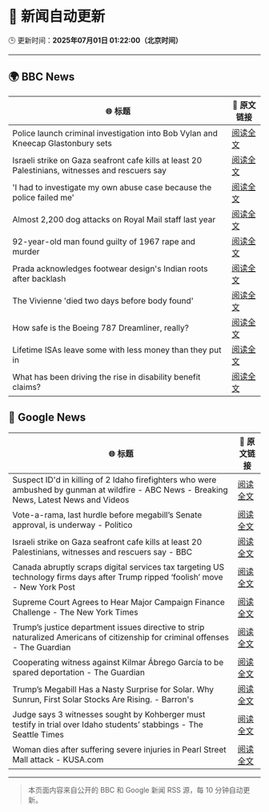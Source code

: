 # 🧠 新闻自动更新

🕒 更新时间：**2025年07月01日 01:22:00（北京时间）**

---

## 🌍 BBC News

| 🌐 标题 | 🔗 原文链接 |
|--------|-------------|
| Police launch criminal investigation into Bob Vylan and Kneecap Glastonbury sets | [阅读全文](https://www.bbc.com/news/articles/cd0vvnl41mno) |
| Israeli strike on Gaza seafront cafe kills at least 20 Palestinians, witnesses and rescuers say | [阅读全文](https://www.bbc.com/news/articles/c62884y1pl5o) |
| 'I had to investigate my own abuse case because the police failed me' | [阅读全文](https://www.bbc.com/news/articles/cj0mzmqvp6zo) |
| Almost 2,200 dog attacks on Royal Mail staff last year | [阅读全文](https://www.bbc.com/news/articles/c5ygp5lv8d6o) |
| 92-year-old man found guilty of 1967 rape and murder | [阅读全文](https://www.bbc.com/news/articles/cgk3jyl5prvo) |
| Prada acknowledges footwear design's Indian roots after backlash | [阅读全文](https://www.bbc.com/news/articles/cj4e24n20wwo) |
| The Vivienne 'died two days before body found' | [阅读全文](https://www.bbc.com/news/articles/c628699znyno) |
| How safe is the Boeing 787 Dreamliner, really? | [阅读全文](https://www.bbc.com/news/articles/cwyq7vgq2e5o) |
| Lifetime ISAs leave some with less money than they put in | [阅读全文](https://www.bbc.com/news/articles/c93kgye03j9o) |
| What has been driving the rise in disability benefit claims? | [阅读全文](https://www.bbc.com/news/articles/cg5zz6pm15lo) |

## 📰 Google News

| 🌐 标题 | 🔗 原文链接 |
|--------|-------------|
| Suspect ID'd in killing of 2 Idaho firefighters who were ambushed by gunman at wildfire - ABC News - Breaking News, Latest News and Videos | [阅读全文](https://news.google.com/rss/articles/CBMirAFBVV95cUxOMmxNaEU4Y01WMC1VR3dzVDlaVmdJQy1TUTFJM2FzeVlZbjdIQXN4U0tZYUxhTGJzdXJDXzNVSWlyT193SkRCeVJSVlpVV2lhQTlobEF3encxenlzOFFJblZSc1RRaGlNSmYwX0g2SjVPUkRiTEhLMVNnc1haWXRBMXNkeExsM2RIVXlMNXdLQzBLRWNoSGZGdnhvNnZrRndwZ01JeDdFdjllX2oy0gGyAUFVX3lxTE5iYVBQOFRRaGh1Ynd0UDNteF8tYzZ0bHB5Y213RFhNLVlFeUNVb05PVFRiazNyY3ppV2hzSl9iYnBXRjdRX2FQVmN0RVZfdEVVWWV5UV9EOEVQLXFYVTdRb1h3ZW5NWG1nRURsWlVIQzhLb0ZuSzFCQThaNFIyMFgwTzZKeERkcjVPa296bzVoQzQ3cExMWVdha25rMzc3VzFGMXU4LVRwZlR5ZmlKNWd5T2c?oc=5) |
| Vote-a-rama, last hurdle before megabill’s Senate approval, is underway - Politico | [阅读全文](https://news.google.com/rss/articles/CBMilwFBVV95cUxNdk5DU0JoQm9ZSXZXR0FkWXVZWmxYRjJZZ2RJUHk3cGkyUjhrLWlSTU51cmVnYXJCZGFsNHNTcm5sOFdmbU5WbS0wLTdoR1dIWTF2SS1RblhyYnZKNmxBOG9CM1hrWFl5ejZ4aTRKem1wX25BWUNpeWl1NTFFcTczQ2ZCN2hDTEFNYnBwYnlIRk9lNHI5a1FN?oc=5) |
| Israeli strike on Gaza seafront cafe kills at least 20 Palestinians, witnesses and rescuers say - BBC | [阅读全文](https://news.google.com/rss/articles/CBMiWkFVX3lxTFA3bHFrYXpycXF5Y0MyUGZOWDlNa1k5eHl5cDEydW9KN0dZZ1dkYktSVHFWTjZLdTBnMTVaclZ4c3ZQVnNnTkMwRDZZOXBDRjMtdEEtaTlhdjl4UdIBX0FVX3lxTE1UT01nZWtkSXBOd3Nia0RqMTZVb05EUWZjWTBjWHZpaWd6bktueWk3ZkZwS1BlUGJaM09HU2lCRG1YWnBxYXVUbm5jUWVwNHFUZFFKRzAyYjM4dHNQYkhj?oc=5) |
| Canada abruptly scraps digital services tax targeting US technology firms days after Trump ripped ‘foolish’ move - New York Post | [阅读全文](https://news.google.com/rss/articles/CBMi0gFBVV95cUxQM0t0RG5Edk9uS1Bpd2VRZTlsVUw0bG9SYzlPcUdvX0o5a2RveVEzXzBmdTc0akdZUHRKUDdWUnRZZjVRZk1kT3BDTDhNXzYwOFVZdTVhMEZRcmhZajhiQjljMXh5SmlUalRSSTBJczZrWU5IYkJjVk5qTHh1V3lzYWNrcTUxTHNweVZrbloyMnVTQW81S0FCMUY4b1BXSkFpWVd2S2lhRE9laEREYmhZZjdXNnJ1S1E0cWlHV3lMdk9Hcm5CZ3BnOEowdmVGbjBVTHc?oc=5) |
| Supreme Court Agrees to Hear Major Campaign Finance Challenge - The New York Times | [阅读全文](https://news.google.com/rss/articles/CBMiigFBVV95cUxNQk5kWG9nUlFvcGJjVVJhdHhiQ2oyWklXMlZJTkIzRGZHNTVMTEdDX2NKVW1ORFFneXFmeDZvSkhCZmxxQkhOV0NzUTFMcGJLZUM1a2dINWY5cjk5QnpRWHhodzk5VTlTeW9TQTJENDJOSFB4RWlLREJuZDBMX2YtSnE5QlF6MHYyM0E?oc=5) |
| Trump’s justice department issues directive to strip naturalized Americans of citizenship for criminal offenses - The Guardian | [阅读全文](https://news.google.com/rss/articles/CBMingFBVV95cUxPZWJYV1VFZGxVQjJxUzc1dVN4cU9LV2Q0ZHl0NDJ4aEZpUW83Y2V2T19MRWFaS2VxOE1jS3V5b1FrSEwyaG5mT2d0QnowendDUUVpUjJFRDd4YWQxbXJyQTdzXy1ZSXRSb0cyM2pBeEQtOUtLU3k1X2V6YVRJRVk0TE9wTzFQX3J1WG9pNU9HcExHYnAyZnd0c0c5b2hvZw?oc=5) |
| Cooperating witness against Kilmar Ábrego García to be spared deportation - The Guardian | [阅读全文](https://news.google.com/rss/articles/CBMikgFBVV95cUxQU2hUWEtCbnpkTFdOLTlLdnU3bC1VWG5UU0VqalF5RXlWZV9EYjg0bGs3WXJBcElqZlV0WFVMSHZ0ckhmVWtaTHAtTHM3SkJlZVB2TmxTSGcyUG93bC1sSkdvWVg1QV9XT2tCMVBHYk9DTmtINTNTUlhaWkRNX3kyWmZsV1RRb21NOFIxSEVRU05Qdw?oc=5) |
| Trump’s Megabill Has a Nasty Surprise for Solar. Why Sunrun, First Solar Stocks Are Rising. - Barron's | [阅读全文](https://news.google.com/rss/articles/CBMijgFBVV95cUxNZGJJSDJWb3dnZDJaN1lNT1ZFTXBoN1pKb011VEkxMVJzdUVFTUM5RUZJSHZESWNhX2dKUGdLTXlSelpqZC1TLWFWWG9wdWc2YzROeWhaR1g4RzZBelFETUhremNTZ0RpeTE5MlZ4ek9YRklYT3Z1QVlPRGRKVDY4ZDA1Zk4yWUJpMXRjSGlB?oc=5) |
| Judge says 3 witnesses sought by Kohberger must testify in trial over Idaho students’ stabbings - The Seattle Times | [阅读全文](https://news.google.com/rss/articles/CBMiugFBVV95cUxQUnR5MVR4d2RqVVV4cmlaUXFVRjRrWl9vLUpjZHFBSHNVdk1iYUZqc1NXem1jUHpTdVh1R1lndlZNR1NjbWtHTC1fZktBWUVHUFhCeE9ONVR1SzdONmRZakJsd2FUUGNNMU5rbWl0X0JEd08yVlhadmtCNHdWTV9rcUoxajRBOTR4dFJId2NUSU1XUmdfOVAtU3pjM1NDMzlJXzRlal95ck94b2dfOWpmZV9ieVMxZmpwVEE?oc=5) |
| Woman dies after suffering severe injuries in Pearl Street Mall attack - KUSA.com | [阅读全文](https://news.google.com/rss/articles/CBMixAFBVV95cUxQZ2p6TmVuT3g0WXRZUThLakxCQngtalk3bkhhckxxczdXSHJ1RjZPbDNNVzk1eXhNc1A2SW4tQkdUQWNVbDN3a2dSX1FRS0VxdXlXUEdvanFuU0x5UkFfS3RRMWVYUVB1YVR1Z1RkaThZbFdHOTNrLWszYXJYbl9jWERxWWdTN2ZPWDNLSkZMSTRTdWlrY2tqSFZHZnlFVWU3NUtmdzlmNTU2QW4tUmdVaWlnSXJhMnp0Ry11VlVJSWNwSFhK?oc=5) |

---
> 本页面内容来自公开的 BBC 和 Google 新闻 RSS 源，每 10 分钟自动更新。
